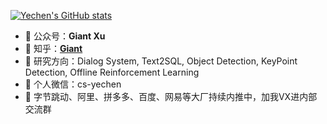 [![Yechen's GitHub stats](https://github-readme-stats.vercel.app/api?username=yechens)](https://github.com/anuraghazra/github-readme-stats)

- 🍉 公众号：**Giant Xu**
- 🍎 知乎：**[Giant](https://www.zhihu.com/people/giant_panda)**
- 🍇 研究方向：Dialog System, Text2SQL, Object Detection, KeyPoint Detection, Offline Reinforcement Learning
- 🍊 个人微信：cs-yechen
- 🍑 字节跳动、阿里、拼多多、百度、网易等大厂持续内推中，加我VX进内部交流群

<!--
**yechens/yechens** is a ✨ _special_ ✨ repository because its `README.md` (this file) appears on your GitHub profile.

Here are some ideas to get you started:

- 🔭 I’m currently working on ...
- 🌱 I’m currently learning ...
- 👯 I’m looking to collaborate on ...
- 🤔 I’m looking for help with ...
- 💬 Ask me about ...
- 📫 How to reach me: ...
- 😄 Pronouns: ...
- ⚡ Fun fact: ...
-->
